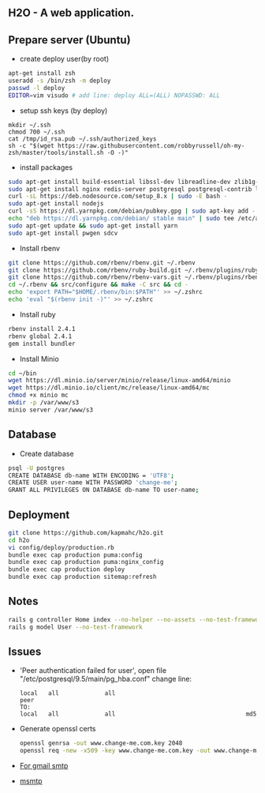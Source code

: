 H2O - A web application.
---


## Prepare server (Ubuntu)

* create deploy user(by root)
```bash
apt-get install zsh
useradd -s /bin/zsh -m deploy
passwd -l deploy
EDITOR=vim visudo # add line: deploy ALL=(ALL) NOPASSWD: ALL 
```

* setup ssh keys (by deploy) 
```
mkdir ~/.ssh
chmod 700 ~/.ssh
cat /tmp/id_rsa.pub ~/.ssh/authorized_keys
sh -c "$(wget https://raw.githubusercontent.com/robbyrussell/oh-my-zsh/master/tools/install.sh -O -)"
```

* install packages
```bash
sudo apt-get install build-essential libssl-dev libreadline-dev zlib1g-dev
sudo apt-get install nginx redis-server postgresql postgresql-contrib libpq-dev imagemagick
curl -sL https://deb.nodesource.com/setup_8.x | sudo -E bash -
sudo apt-get install nodejs
curl -sS https://dl.yarnpkg.com/debian/pubkey.gpg | sudo apt-key add -
echo "deb https://dl.yarnpkg.com/debian/ stable main" | sudo tee /etc/apt/sources.list.d/yarn.list
sudo apt-get update && sudo apt-get install yarn
sudo apt-get install pwgen sdcv
```

* Install rbenv
```bash
git clone https://github.com/rbenv/rbenv.git ~/.rbenv
git clone https://github.com/rbenv/ruby-build.git ~/.rbenv/plugins/ruby-build
git clone https://github.com/rbenv/rbenv-vars.git ~/.rbenv/plugins/rbenv-vars
cd ~/.rbenv && src/configure && make -C src && cd -
echo 'export PATH="$HOME/.rbenv/bin:$PATH"' >> ~/.zshrc
echo 'eval "$(rbenv init -)"' >> ~/.zshrc
```

* Install ruby
```bash
rbenv install 2.4.1
rbenv global 2.4.1
gem install bundler
```

* Install Minio
```bash
cd ~/bin
wget https://dl.minio.io/server/minio/release/linux-amd64/minio
wget https://dl.minio.io/client/mc/release/linux-amd64/mc
chmod +x minio mc
mkdir -p /var/www/s3
minio server /var/www/s3 
```

## Database

* Create database
```bash
psql -U postgres
CREATE DATABASE db-name WITH ENCODING = 'UTF8';
CREATE USER user-name WITH PASSWORD 'change-me';
GRANT ALL PRIVILEGES ON DATABASE db-name TO user-name;
```


## Deployment 
```bash
git clone https://github.com/kapmahc/h2o.git
cd h2o
vi config/deploy/production.rb
bundle exec cap production puma:config
bundle exec cap production puma:nginx_config
bundle exec cap production deploy
bundle exec cap production sitemap:refresh 
```

## Notes
```bash
rails g controller Home index --no-helper --no-assets --no-test-framework
rails g model User --no-test-framework
```

## Issues

- 'Peer authentication failed for user', open file "/etc/postgresql/9.5/main/pg_hba.conf" change line:

  ```
  local   all             all                                     peer  
  TO:
  local   all             all                                     md5
  ```

- Generate openssl certs

  ```bash
  openssl genrsa -out www.change-me.com.key 2048
  openssl req -new -x509 -key www.change-me.com.key -out www.change-me.com.crt -days 3650 # Common Name:*.change-me.com
  ```
  
- [For gmail smtp](http://stackoverflow.com/questions/20337040/gmail-smtp-debug-error-please-log-in-via-your-web-browser)
- [msmtp](https://wiki.archlinux.org/index.php/msmtp)

